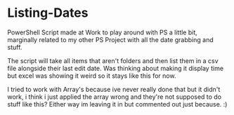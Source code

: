 # Listing-Dates
PowerShell Script made at Work to play around with PS a little bit, marginally related to my other PS Project with all the date grabbing and stuff.

The script will take all items that aren't folders and then list them in a csv file alongside their last edit date.
Was thinking about making it display time but excel was showing it weird so it stays like this for now.

I tried to work with Array's because ive never really done that but it didn't work, i think i just applied the array wrong
and they're not supposed to do stuff like this? Either way im leaving it in but commented out just because. :)
